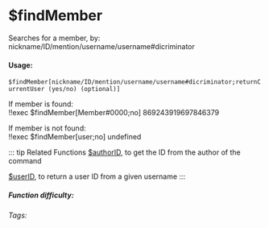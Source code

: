 # $findMember
Searches for a member, by: nickname/ID/mention/username/username#dicriminator

#### Usage: 
`$findMember[nickname/ID/mention/username/username#dicriminator;returnCurrentUser (yes/no) (optional)]`

If member is found:
<br/>
<discord-messages>
	<discord-message :bot="false" role-color="#ffcc9a" author="Member">
		!!exec $findMember[Member#0000;no]
	</discord-message>
	<discord-message :bot="true" role-color="#0099ff" author="Custom Command" avatar="https://media.discordapp.net/avatars/725721249652670555/781224f90c3b841ba5b40678e032f74a.webp">
		869243919697846379
	</discord-message>
</discord-messages>

If member is not found:
<br/>
<discord-messages>
	<discord-message :bot="false" role-color="#ffcc9a" author="Member">
		!!exec $findMember[user;no]
	</discord-message>
	<discord-message :bot="true" role-color="#0099ff" author="Custom Command" avatar="https://media.discordapp.net/avatars/725721249652670555/781224f90c3b841ba5b40678e032f74a.webp">
		undefined
	</discord-message>
</discord-messages>

::: tip Related Functions
[$authorID](../Member/authorID.md), to get the ID from the author of the command

[$userID](../Member/userID.md), to return a user ID from a given username
:::

##### Function difficulty: <Badge type="warning" text="Medium" vertical="middle" /> 
###### Tags: <Badge type="tip" text="member" vertical="middle" /> <Badge type="tip" text="find" vertical="middle" /> <Badge type="tip" text="find member" vertical="middle" /> <Badge type="tip" text="find user" vertical="middle" /> <Badge type="tip" text="search Member" vertical="middle" /> <Badge type="tip" text="search User" vertical="middle" /> 